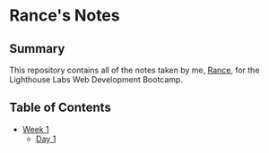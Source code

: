 # Rance's Notes

## Summary

This repository contains all of the notes taken by me, [Rance](https://github.com/rancewcampbell), for the Lighthouse Labs Web Development Bootcamp.

## Table of Contents

* [Week 1](/Week_1)
  * [Day 1](/Week_1/Day_1)